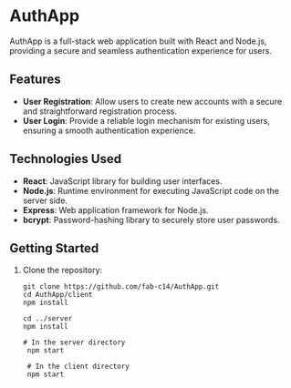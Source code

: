# AuthApp

AuthApp is a full-stack web application built with React and Node.js, providing a secure and seamless authentication experience for users.

## Features

- **User Registration**: Allow users to create new accounts with a secure and straightforward registration process.
- **User Login**: Provide a reliable login mechanism for existing users, ensuring a smooth authentication experience.


## Technologies Used

- **React**: JavaScript library for building user interfaces.
- **Node.js**: Runtime environment for executing JavaScript code on the server side.
- **Express**: Web application framework for Node.js.
- **bcrypt**: Password-hashing library to securely store user passwords.

## Getting Started

1. Clone the repository:

   ```
   git clone https://github.com/fab-c14/AuthApp.git
   cd AuthApp/client
   npm install
    
   cd ../server
   npm install

   # In the server directory
    npm start
    
    # In the client directory
    npm start
   ```

